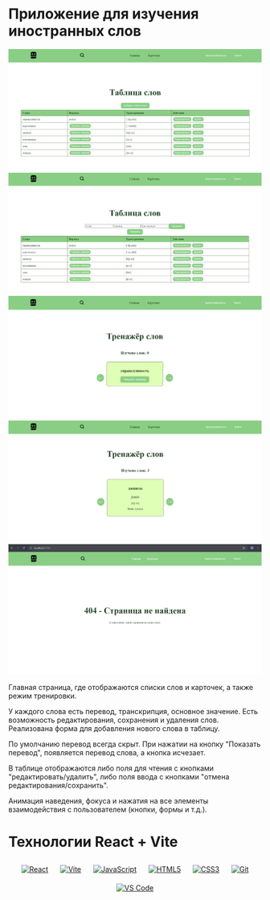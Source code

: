 # Приложение для изучения иностранных слов

<img src="public/images/app1.png" alt="app" />
<img src="public/images/app2.png" alt="app" />
<img src="public/images/app3.png" alt="app" />
<img src="public/images/app4.png" alt="app" />
<img src="public/images/app5.png" alt="app" />

Главная страница, где отображаются списки слов и карточек, а также режим тренировки.

У каждого слова есть перевод, транскрипция, основное значение. Есть возможность редактирования, сохранения и удаления слов. Реализована форма для добавления нового слова в таблицу.

По умолчанию перевод всегда скрыт. При нажатии на кнопку "Показать перевод", появляется перевод слова, а кнопка исчезает.

В таблице отображаются либо поля для чтения с кнопками "редактировать/удалить", либо поля ввода с кнопками "отмена редактирования/сохранить".

Анимация наведения, фокуса и нажатия на все элементы взаимодействия с пользователем (кнопки, формы и т.д.).

# Технологии React + Vite

<div align="center">  
<a href="https://reactjs.org/" target="_blank"><img style="margin: 10px" src="https://profilinator.rishav.dev/skills-assets/react-original-wordmark.svg" alt="React" height="50" /></a> 
<a href="https://vitejs.dev/" target="_blank"><img style="margin: 10px" src="https://raw.githubusercontent.com/danielcranney/readme-generator/main/public/icons/skills/vite-colored.svg" alt="Vite" height="50" /></a>
<a href="https://www.javascript.com/" target="_blank"><img style="margin: 10px" src="https://profilinator.rishav.dev/skills-assets/javascript-original.svg" alt="JavaScript" height="50" /></a> 
<a href="https://en.wikipedia.org/wiki/HTML5" target="_blank"><img style="margin: 10px" src="https://profilinator.rishav.dev/skills-assets/html5-original-wordmark.svg" alt="HTML5" height="50" /></a>   
<a href="https://www.w3schools.com/css/" target="_blank"><img style="margin: 10px" src="https://profilinator.rishav.dev/skills-assets/css3-original-wordmark.svg" alt="CSS3" height="50" /></a>  
<a href="https://github.com/" target="_blank"><img style="margin: 10px" src="https://profilinator.rishav.dev/skills-assets/git-scm-icon.svg" alt="Git" height="50" /></a>  
<a href="https://code.visualstudio.com/" target="_blank"><img style="margin: 10px" src="https://raw.githubusercontent.com/danielcranney/readme-generator/main/public/icons/skills/visualstudiocode.svg" alt="VS Code" height="50" /></a>
</div>
